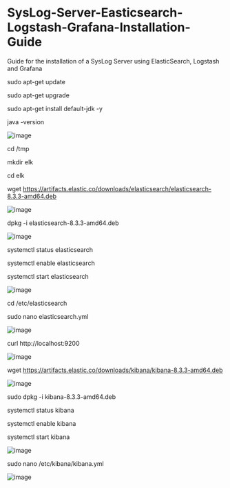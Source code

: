 # SysLog-Server-Easticsearch-Logstash-Grafana-Installation-Guide
Guide for the installation of a SysLog Server using ElasticSearch, Logstash and Grafana

sudo apt-get update

sudo apt-get upgrade

sudo apt-get install default-jdk -y

java -version

![image](https://user-images.githubusercontent.com/20743678/184070434-bc16f6f0-4988-41e1-950c-6a948c037ea9.png)

cd /tmp

mkdir elk

cd elk

wget https://artifacts.elastic.co/downloads/elasticsearch/elasticsearch-8.3.3-amd64.deb

![image](https://user-images.githubusercontent.com/20743678/184342967-923fef8b-8823-4705-bc64-ba3897e62fed.png)

dpkg -i elasticsearch-8.3.3-amd64.deb

![image](https://user-images.githubusercontent.com/20743678/184346009-ef368693-3aaa-40d1-9daf-5aada666105d.png)

systemctl status elasticsearch

systemctl enable elasticsearch

systemctl start elasticsearch

![image](https://user-images.githubusercontent.com/20743678/184346309-4cad6569-f916-43ab-b9cd-946e90c2293e.png)

cd /etc/elasticsearch

sudo nano elasticsearch.yml

![image](https://user-images.githubusercontent.com/20743678/184347029-c392cbe8-08f9-4748-afc7-401219292fae.png)

curl http://localhost:9200

![image](https://user-images.githubusercontent.com/20743678/184349689-c01d38e1-a766-44dc-9856-475d935d729d.png)

wget https://artifacts.elastic.co/downloads/kibana/kibana-8.3.3-amd64.deb

![image](https://user-images.githubusercontent.com/20743678/184352101-724c8ef0-6122-4be5-9bea-71f9c1823dd4.png)

sudo dpkg -i kibana-8.3.3-amd64.deb 

systemctl status kibana

systemctl enable kibana

systemctl start kibana

![image](https://user-images.githubusercontent.com/20743678/184352743-c2292d39-4934-42ee-a32e-1c0a6181b738.png)

sudo nano /etc/kibana/kibana.yml

![image](https://user-images.githubusercontent.com/20743678/184353068-1fdfc01d-b147-4055-a137-bee8e7a93912.png)
